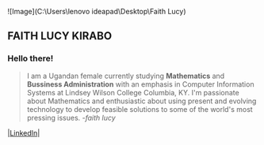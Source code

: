 ![Image](C:\Users\lenovo ideapad\Desktop\Faith Lucy)

## FAITH LUCY KIRABO

### Hello there! 
> I am a Ugandan female currently studying **Mathematics** and **Bussiness Administration** with an emphasis in Computer Information Systems at Lindsey Wilson College Columbia, KY. I'm passionate about Mathematics and enthusiastic about using present and evolving technology to develop feasible solutions to some of the world's most pressing issues.
> _-faith lucy_


|[LinkedIn](https://www.linkedin.com/in/faith-lucy-kirabo-13a0b618a)|
